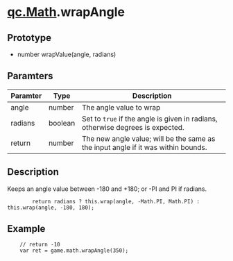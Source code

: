 # [qc.Math](README.md).wrapAngle

## Prototype
* number wrapValue(angle, radians)

## Paramters
| Paramter | Type | Description |
| ------------- | ------------- | -------------|
| angle | number | The angle value to wrap   |
| radians | boolean |  Set to `true` if the angle is given in radians, otherwise degrees is expected.  |
| return | number |  The new angle value; will be the same as the input angle if it was within bounds.  |

## Description
Keeps an angle value between -180 and +180; or -PI and PI if radians.
````
        return radians ? this.wrap(angle, -Math.PI, Math.PI) : this.wrap(angle, -180, 180);
````

## Example
````
    // return -10
    var ret = game.math.wrapAngle(350);
````
